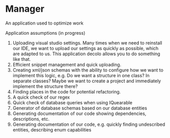# Manager
An application used to optimize work 

Application assumptions (in progress)

1. Uploading visual studio settings. Many times when we need to reinstall our IDE, we want to upload our settings as quickly as possible, which are adapted to us. This application decolo allows you to do something like that.
2. Efficient snippet management and quick uploading.
3. Creating xml/json schemas with the ability to configure how we want to implement this logic, e.g. Do we want a structure in one class? In separate classes? Maybe we want to create a project and immediately implement the structure there?
4. Finding places in the code for potential refactoring.
5. A quick check of our regex
6. Quick check of database queries when using IQuearable
7. Generator of database schemas based on our database entities
8. Generating documentation of our code showing dependencies, descriptions, etc.
9. Generating documentation of our code, e.g. quickly finding undescribed entities, describing enum capabilities
